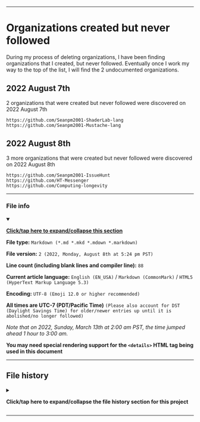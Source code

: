 
***

# Organizations created but never followed

During my process of deleting organizations, I have been finding organizations that I created, but never followed. Eventually once I work my way to the top of the list, I will find the 2 undocumented organizations.

## 2022 August 7th

2 organizations that were created but never followed were discovered on 2022 August 7th

```urll
https://github.com/Seanpm2001-ShaderLab-lang
https://github.com/Seanpm2001-Mustache-lang
```

## 2022 August 8th

3 more organizations that were created but never followed were discovered on 2022 August 8th

```urll
https://github.com/Seanpm2001-IssueHunt
https://github.com/HT-Messenger
https://github.com/Computing-longevity
```

***

### File info

<details open><summary><p lang="en"><b><u>Click/tap here to expand/collapse this section</u></b></p></summary>

**File type:** `Markdown (*.md *.mkd *.mdown *.markdown)`

**File version:** `2 (2022, Monday, August 8th at 5:24 pm PST)`

**Line count (including blank lines and compiler line):** `88`

**Current article language:** `English (EN_USA)` / `Markdown (CommonMark)` / `HTML5 (HyperText Markup Language 5.3)`

**Encoding:** `UTF-8 (Emoji 12.0 or higher recommended)`

**All times are UTC-7 (PDT/Pacific Time)** `(Please also account for DST (Daylight Savings Time) for older/newer entries up until it is abolished/no longer followed)`

_Note that on 2022, Sunday, March 13th at 2:00 am PST, the time jumped ahead 1 hour to 3:00 am._

**You may need special rendering support for the `<details>` HTML tag being used in this document**

</details>

***

## File history

<details><summary><p lang="en"><b>Click/tap here to expand/collapse the file history section for this project</b></p></summary>

<details><summary><p lang="en"><b>Version 1 (2022, Sunday, August 7th at 4:19 pm PST)</b></p></summary>

**This version was made by:** [`@seanpm2001`](https://github.com/seanpm2001/)

> Changes:

- [x] Started the file
- [x] Added the title section
- [x] Added the `2022 August 7th` section
- [x] Added the `file info` section
- [x] Added the `file history` section
- [ ] No other changes in version 1

</details>

<details><summary><p lang="en"><b>Version 2 (2022, Monday, August 8th at 5:24 pm PST)</b></p></summary>

**This version was made by:** [`@seanpm2001`](https://github.com/seanpm2001/)

> Changes:

- [x] Added the `2022 August 8th` section
- [x] Updated the `file info` section
- [x] Updated the `file history` section
- [ ] No other changes in version 2

</details>

</details>

***
